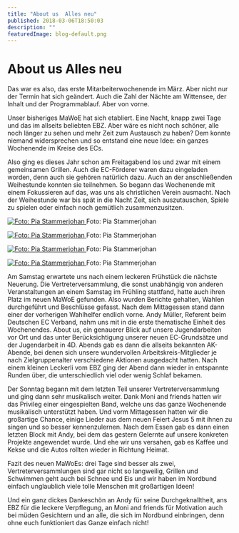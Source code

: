 ```yaml
---
title: "About us  Alles neu"
published: 2018-03-06T18:50:03
description: ""
featuredImage: blog-default.png
---
```


# About us  Alles neu

Das war es also, das erste Mitarbeiterwochenende im März. Aber nicht nur der Termin hat sich geändert. Auch die Zahl der Nächte am Wittensee, der Inhalt und der Programmablauf. Aber von vorne.

Unser bisheriges MaWoE hat sich etabliert. Eine Nacht, knapp zwei Tage und das im allseits beliebten EBZ. Aber wäre es nicht noch schöner, alle noch länger zu sehen und mehr Zeit zum Austausch zu haben? Dem konnte niemand widersprechen und so entstand eine neue Idee: ein ganzes Wochenende im Kreise des ECs.

Also ging es dieses Jahr schon am Freitagabend los und zwar mit einem gemeinsamen Grillen. Auch die EC-Förderer waren dazu eingeladen worden, denn auch sie gehören natürlich dazu. Auch an der anschließenden Weihestunde konnten sie teilnehmen. So begann das Wochenende mit einem Fokussieren auf das, was uns als christlichen Verein ausmacht. Nach der Weihestunde war bis spät in die Nacht Zeit, sich auszutauschen, Spiele zu spielen oder einfach noch gemütlich zusammenzusitzen.



   <a href="old/DSC_0252.jpg">  <img src="old/DSC_0252.jpg" title="DSC_0252" alt="Foto: Pia Stammerjohan"> </a>  Foto: Pia Stammerjohan 

 

  <a href="old/DSC_0256.jpg">  <img src="old/DSC_0256.jpg" title="DSC_0256" alt="Foto: Pia Stammerjohan"> </a>  Foto: Pia Stammerjohan 

 

 

   <a href="old/DSC_0223.jpg">  <img src="old/DSC_0223.jpg" title="DSC_0223" alt="Foto: Pia Stammerjohan"> </a>  Foto: Pia Stammerjohan 

 

 

   <a href="old/DSC_0233.jpg">  <img src="old/DSC_0233.jpg" title="DSC_0233" alt="Foto: Pia Stammerjohan"> </a>  Foto: Pia Stammerjohan 

 

 

  

  

Am Samstag erwartete uns nach einem leckeren Frühstück die nächste Neuerung. Die Vertreterversammlung, die sonst unabhängig von anderen Veranstaltungen an einem Samstag im Frühling stattfand, hatte auch ihren Platz im neuen MaWoE gefunden. Also wurden Berichte gehalten, Wahlen durchgeführt und Beschlüsse gefasst. Nach dem Mittagessen stand dann einer der vorherigen Wahlhelfer endlich vorne. Andy Müller, Referent beim Deutschen EC Verband, nahm uns mit in die erste thematische Einheit des Wochenendes. About us, ein genauerer Blick auf unsere Jugendarbeiten vor Ort und das unter Berücksichtigung unserer neuen EC-Grundsätze und der Jugendarbeit in 4D. Abends gab es dann die allseits bekannten AK-Abende, bei denen sich unsere wundervollen Arbeitskreis-Mitglieder je nach Zielgruppenalter verschiedene Aktionen ausgedacht hatten. Nach einem kleinen Leckerli vom EBZ ging der Abend dann wieder in entspannte Runden über, die unterschiedlich viel oder wenig Schlaf bekamen.

Der Sonntag begann mit dem letzten Teil unserer Vertreterversammlung und ging dann sehr musikalisch weiter. Dank Moni and friends hatten wir das Privileg einer eingespielten Band, welche uns das ganze Wochenende musikalisch unterstützt haben. Und vorm Mittagessen hatten wir die großartige Chance, einige Lieder aus dem neuen Feiert Jesus 5 mit ihnen zu singen und so besser kennenzulernen. Nach dem Essen gab es dann einen letzten Block mit Andy, bei dem das gestern Gelernte auf unsere konkreten Projekte angewendet wurde. Und ehe wir uns versahen, gab es Kaffee und Kekse und die Autos rollten wieder in Richtung Heimat.

Fazit des neuen MaWoEs: drei Tage sind besser als zwei, Vertreterversammlungen sind gar nicht so langweilig, Grillen und Schwimmen geht auch bei Schnee und Eis und wir haben im Nordbund einfach unglaublich viele tolle Menschen mit großartigen Ideen!

Und ein ganz dickes Dankeschön an Andy für seine Durchgeknalltheit, ans EBZ für die leckere Verpflegung, an Moni and friends für Motivation auch bei müden Gesichtern und an alle, die sich im Nordbund einbringen, denn ohne euch funktioniert das Ganze einfach nicht!